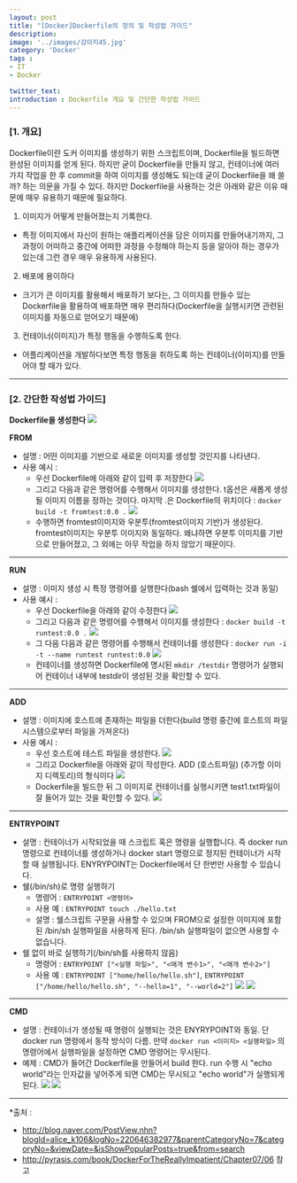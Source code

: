 ```yaml
---
layout: post
title: "[Docker]Dockerfile의 정의 및 작성법 가이드"
description: 
image: '../images/강아지45.jpg'
category: 'Docker'
tags : 
- IT
- Docker

twitter_text: 
introduction : Dockerfile 개요 및 간단한 작성법 가이드
---
```


### [1. 개요]

Dockerfile이란 도커 이미지를 생성하기 위한 스크립트이며, Dockerfile을 빌드하면 완성된 이미지를 얻게 된다. 하지만 굳이 Dockerfile을 만들지 않고, 컨테이너에 여러 가지 작업을 한 후 commit을 하여 이미지를 생성해도 되는데 굳이 Dockerfile을 왜 쓸까? 하는 의문을 가질 수 있다. 하지만 Dockerfile을 사용하는 것은 아래와 같은 이유 때문에 매우 유용하기 때문에 필요하다.


1. 이미지가 어떻게 만들어졌는지 기록한다.
- 특정 이미지에서 자신이 원하는 애플리케이션을 담은 이미지를 만들어내기까지, 그 과정이 어떠하고 중간에 어떠한 과정을 수정해야 하는지 등을 알아야 하는 경우가 있는데 그런 경우 매우 유용하게 사용된다.
2. 배포에 용이하다
- 크기가 큰 이미지를 활용해서 배포하기 보다는, 그 이미지를 만들수 있는 Dockerfile을 활용하여 배포하면 매우 편리하다(Dockerfile을 실행시키면 관련된 이미지를 자동으로 얻어오기 때문에)
3. 컨테이너(이미지)가 특정 행동을 수행하도록 한다.
- 어플리케이션을 개발하다보면 특정 행동을 취하도록 하는 컨테이너(이미지)를 만들어야 할 때가 있다.


_ _ _


### [2. 간단한 작성법 가이드]
**Dockerfile을 생성한다**
![](../images/dockerfile_20190319.jpg)


**FROM**
- 설명 : 어떤 이미지를 기반으로 새로운 이미지를 생성할 것인지를 나타낸다.
- 사용 예시 : 
	- 우선 Dockerfile에 아래와 같이 입력 후 저장한다
![](../images/dockerfile_20190319_1.jpg)
	- 그리고 다음과 같은 명령어를 수행해서 이미지를 생성한다. t옵션은 새롭게 생성될 이미지 이름을 정하는 것이다. 마지막 .은 Dockerfile의 위치이다 : `docker build -t fromtest:0.0 .`
![](../images/dockerfile_20190319_2.jpg)
	- 수행하면 fromtest이미지와 우분투(fromtest이미지 기반)가 생성된다. fromtest이미지는 우분투 이미지와 동일하다. 왜냐하면 우분투 이미지를 기반으로 만들어졌고, 그 외에는 아무 작업을 하지 않았기 때문이다.



_ _ _




**RUN**
- 설명 : 이미지 생성 시 특정 명령어를 실행한다(bash 쉘에서 입력하는 것과 동일)
- 사용 예시 : 
	- 우선 Dockerfile을 아래와 같이 수정한다
![](../images/dockerfile_20190319_3.jpg)
	- 그리고 다음과 같은 명령어를 수행해서 이미지를 생성한다 : `docker build -t runtest:0.0 .`
![](../images/dockerfile_20190319_4.jpg)
	- 그 다음 다음과 같은 명령어를 수행해서 컨테이너를 생성한다 : `docker run -i -t --name runtest runtest:0.0`
![](../images/dockerfile_20190319_5.jpg)
	- 컨테이너를 생성하면 Dockerfile에 명시된 `mkdir /testdir` 명령어가 실행되어 컨테이너 내부에 testdir이 생성된 것을 확인할 수 있다.




_ _ _




**ADD**
- 설명 : 이미지에 호스트에 존재하는 파일을 더한다(build 명령 중간에 호스트의 파일시스템으로부터 파일을 가져온다)
- 사용 예시 : 
	- 우선 호스트에 테스트 파일을 생성한다.
![](../images/dockerfile_20190319_6.jpg)
	- 그리고 Dockerfile을 아래와 같이 작성한다. ADD (호스트파일) (추가할 이미지 디렉토리)의 형식이다
![](../images/dockerfile_20190319_7.jpg)
	- Dockerfile을 빌드한 뒤 그 이미지로 컨테이너를 실행시키면 test1.txt파일이 잘 들어가 있는 것을 확인할 수 있다.
![](../images/dockerfile_20190319_8.jpg)

_ _ _




**ENTRYPOINT**
- 설명 : 컨테이너가 시작되었을 때 스크립트 혹은 명령을 실행합니다. 즉 docker run 명령으로 컨테이너를 생성하거나 docker start 명령으로 정지된 컨테이너가 시작할 때 실행됩니다. ENYRYPOINT는 Dockerfile에서 단 한번만 사용할 수 있습니다.
- 쉘(/bin/sh)로 명령 실행하기
	- 명령어 : `ENTRYPOINT <명령어>`
	- 사용 예 :  `ENTRYPOINT touch ./hello.txt`
	- 설명 : 쉘스크립트 구문을 사용할 수 있으며 FROM으로 설정한 이미지에 포함된 /bin/sh 실행파일을 사용하게 된다. /bin/sh 실행파일이 없으면 사용할 수 없습니다.
- 쉘 없이 바로 실행하기(/bin/sh를 사용하지 않음)
	- 명령어 : `ENTRYPOINT ["<실행 파일>", "<매개 변수1>", "<매개 변수2>"]`
	- 사용 예 : `ENTRYPOINT ["home/hello/hello.sh"]`, `ENTRYPOINT ["/home/hello/hello.sh", "--hello=1", "--world=2"]`
![](../images/dockerfile_20190319_11.jpg)
![](../images/dockerfile_20190319_12.jpg)

_ _ _



**CMD**
- 설명 : 컨테이너가 생성될 때 명령이 실행되는 것은 ENYRYPOINT와 동일. 단 docker run 명령에서 동작 방식이 다름. 만약 `docker run <이미지> <실행파일>` 의 명령어에서 실행파일을 설정하면 CMD 명령어는 무시된다.
- 예제 : CMD가 들어간 Dockerfile을 만들어서 build 한다. run 수행 시 "echo world"라는 인자값을 넣어주게 되면 CMD는 무시되고 "echo world"가 실행되게 된다.
![](../images/dockerfile_20190319_9.jpg)
![](../images/dockerfile_20190319_10.jpg)



_ _ _


*출처 : 
- <http://blog.naver.com/PostView.nhn?blogId=alice_k106&logNo=220646382977&parentCategoryNo=7&categoryNo=&viewDate=&isShowPopularPosts=true&from=search> 
- <http://pyrasis.com/book/DockerForTheReallyImpatient/Chapter07/06> 참고